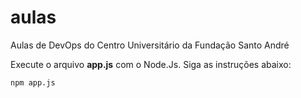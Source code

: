 # aulas
Aulas de DevOps do Centro Universitário da Fundação Santo André

Execute o arquivo **app.js** com o Node.Js. Siga as instruções abaixo:

```
npm app.js
```
